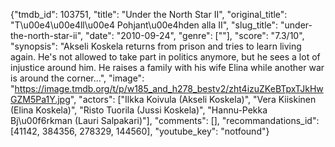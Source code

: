 {"tmdb_id": 103751, "title": "Under the North Star II", "original_title": "T\u00e4\u00e4ll\u00e4 Pohjant\u00e4hden alla II", "slug_title": "under-the-north-star-ii", "date": "2010-09-24", "genre": [""], "score": "7.3/10", "synopsis": "Akseli Koskela returns from prison and tries to learn living again. He's not allowed to take part in politics anymore, but he sees a lot of injustice around him. He raises a family with his wife Elina while another war is around the corner...", "image": "https://image.tmdb.org/t/p/w185_and_h278_bestv2/zht4izuZKeBTpxTJkHwGZM5Pa1Y.jpg", "actors": ["Ilkka Koivula (Akseli Koskela)", "Vera Kiiskinen (Elina Koskela)", "Risto Tuorila (Jussi Koskela)", "Hannu-Pekka Bj\u00f6rkman (Lauri Salpakari)"], "comments": [], "recommandations_id": [41142, 384356, 278329, 144560], "youtube_key": "notfound"}